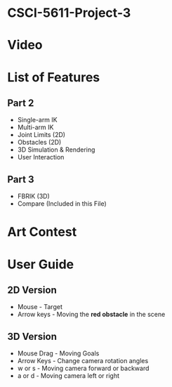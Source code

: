 # CSCI-5611-Project-3

# Video


# List of Features
## Part 2
* Single-arm IK
* Multi-arm IK
* Joint Limits (2D)
* Obstacles (2D)
* 3D Simulation & Rendering
* User Interaction
## Part 3
* FBRIK (3D)
* Compare (Included in this File)

# Art Contest


# User Guide
## 2D Version
* Mouse - Target
* Arrow keys - Moving the **red obstacle** in the scene
## 3D Version
* Mouse Drag - Moving Goals
* Arrow Keys - Change camera rotation angles
* w or s - Moving camera forward or backward
* a or d - Moving camera left or right



